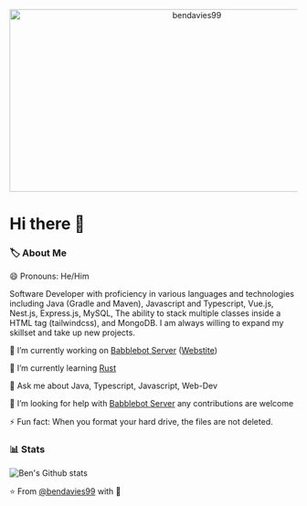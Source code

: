 <p align="center">
<img src="https://socialify.git.ci/bendavies99/bendavies99/image?description=1&descriptionEditable=Software%20Developer!&font=KoHo&pattern=Circuit%20Board&theme=Dark" alt="bendavies99" width="640" height="320" />
</p>

# Hi there 👋

### 🏷️ About Me

😄 Pronouns: He/Him

Software Developer with proficiency in various languages and technologies including Java (Gradle and Maven), Javascript and Typescript, Vue.js, Nest.js, Express.js, MySQL, The ability to stack multiple classes inside a HTML tag (tailwindcss), and MongoDB. I am always willing to expand my skillset and take up new projects.

🔭 I’m currently working on [Babblebot Server](https://github.com/babblebot-server/server) ([Webstite](https://babblebot.net))

🌱 I’m currently learning [Rust](https://www.rust-lang.org/)

💬 Ask me about Java, Typescript, Javascript, Web-Dev

🤔 I’m looking for help with [Babblebot Server](https://github.com/babblebot-server/server) any contributions are welcome

⚡ Fun fact: When you format your hard drive, the files are not deleted.

### :bar_chart: Stats

![Ben's Github stats](https://github-readme-stats.vercel.app/api?username=bendavies99&show_icons=true&theme=radical)

⭐️ From [@bendavies99](https://github.com/bendavies99) with :sparkling_heart: 

<!--
**bendavies99/bendavies99** is a ✨ _special_ ✨ repository because its `README.md` (this file) appears on your GitHub profile.

Here are some ideas to get you started:

- 🔭 I’m currently working on ...
- 🌱 I’m currently learning ...
- 👯 I’m looking to collaborate on ...
- 🤔 I’m looking for help with ...
- 💬 Ask me about ...
- 📫 How to reach me: ...
- 😄 Pronouns: ...
- ⚡ Fun fact: ...
-->
